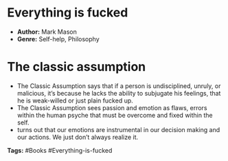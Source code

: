 # Everything is fucked
- **Author:** Mark Mason
- **Genre:** Self-help, Philosophy

# The classic assumption
- The Classic Assumption says that if a person is undisciplined, unruly, or malicious, it’s because he lacks the ability to subjugate his feelings, that he is weak-willed or just plain fucked up.
- The Classic Assumption sees passion and emotion as flaws, errors within the human psyche that must be overcome and fixed within the self.
- turns out that our emotions are instrumental in our decision making and our actions. We just don’t always realize it. 

**Tags:** #Books  #Everything-is-fucked